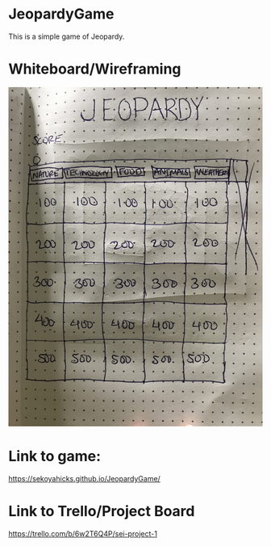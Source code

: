 # JeopardyGame

This is a simple game of Jeopardy.

# Whiteboard/Wireframing
<img src="images/IMG_0674.jpg">

# Link to game:
https://sekoyahicks.github.io/JeopardyGame/

# Link to Trello/Project Board
https://trello.com/b/6w2T6Q4P/sei-project-1
